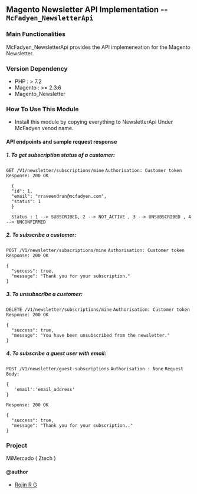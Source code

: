 ## Magento Newsletter API Implementation -- `McFadyen_NewsletterApi`

### Main Functionalities

McFadyen_NewsletterApi provides the API implemeneation for the Magento Newsletter.

### Version Dependency

* PHP : > 7.2
* Magento : >= 2.3.6
* Magento_Newsletter

### How To Use This Module
 * Install this module by copying everything to NewsletterApi Under McFadyen venod name.

#### API endpoints and sample request response

##### 1. To get subscription status of a customer:

  `GET /V1/newsletter/subscriptions/mine`
  `Authorisation: Customer token`
  `Response: 200 OK`
  ``` 
    {
    "id": 1,
    "email": "rraveendran@mcfadyen.com",
    "status": 1
    }
  ```
  ```
    Status : 1 --> SUBSCRIBED, 2 --> NOT_ACTIVE , 3 --> UNSUBSCRIBED , 4 --> UNCONFIRMED 
  ```
##### 2. To subscribe a customer:
`POST /V1/newsletter/subscriptions/mine`
`Authorisation: Customer token`
`Response: 200 OK`
  ```
  {
    "success": true,
    "message": "Thank you for your subscription."
  }
  ```

##### 3. To unsubscribe a customer:
`DELETE /V1/newsletter/subscriptions/mine`
`Authorisation: Customer token`
`Response: 200 OK`
  ```
  {
    "success": true,
    "message": "You have been unsubscribed from the newsletter."
  }
  ```

##### 4. To subscribe a guest user with email:
`POST /V1/newsletter/guest-subscriptions`
`Authorisation : None`
`Request Body:`
 ```
 {
    'email':'email_address'
 }
  ```
`Response: 200 OK`
  ```
  {
    "success": true,
    "message": "Thank you for your subscription.."
  }
  ```


### Project
MiMercado ( Ztech )

#### @author
* [Rojin R G](mailto:rrojin@mcfadyen.com?subject=Newsletter)
